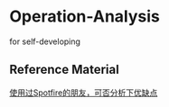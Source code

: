 # Operation-Analysis
for self-developing

## Reference Material
[使用过Spotfire的朋友，可否分析下优缺点](https://www.zhihu.com/question/41444381)

